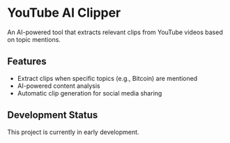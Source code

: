 # YouTube AI Clipper

An AI-powered tool that extracts relevant clips from YouTube videos based on topic mentions.

## Features
- Extract clips when specific topics (e.g., Bitcoin) are mentioned
- AI-powered content analysis
- Automatic clip generation for social media sharing

## Development Status
This project is currently in early development.